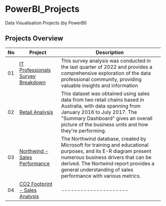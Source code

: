 # PowerBI_Projects
Data Visualisation Projects (by PowerBI)
## Projects Overview

| No | Project | Description |
|------------|------------------|----------------|
| 01  | [IT Professionals Survey Breakdown](https://github.com/BedirK/PowerBI-Projects/tree/main/Projects/Project01) | This survey analysis was conducted in the last quarter of 2022 and provides a comprehensive exploration of the data professional community, providing valuable insights and information |
| 02 | [Retail Analysis](https://github.com/BedirK/PowerBI-Projects/tree/main/Projects/Project02) | This dataset was obtained using sales data from two retail chains based in Australia, with data spanning from January 2016 to July 2017. The "Summary Dashboard" gives an overall picture of the business units and how they're performing.|
| 03 | [Northwind - Sales Performance](https://github.com/BedirK/PowerBI-Projects/tree/main/Projects/Project03) | The Northwind database, created by Microsoft for training and educational purposes, and its E-R diagram present numerous business drivers that can be derived. The Nortwind report provides a general understanding of sales performance with various metrics. |
| 04 | [CO2 Footprint - Sales Analysis](https://github.com/BedirK/PowerBI-Projects/tree/main/Projects/Project04) |--------------------- |




  
